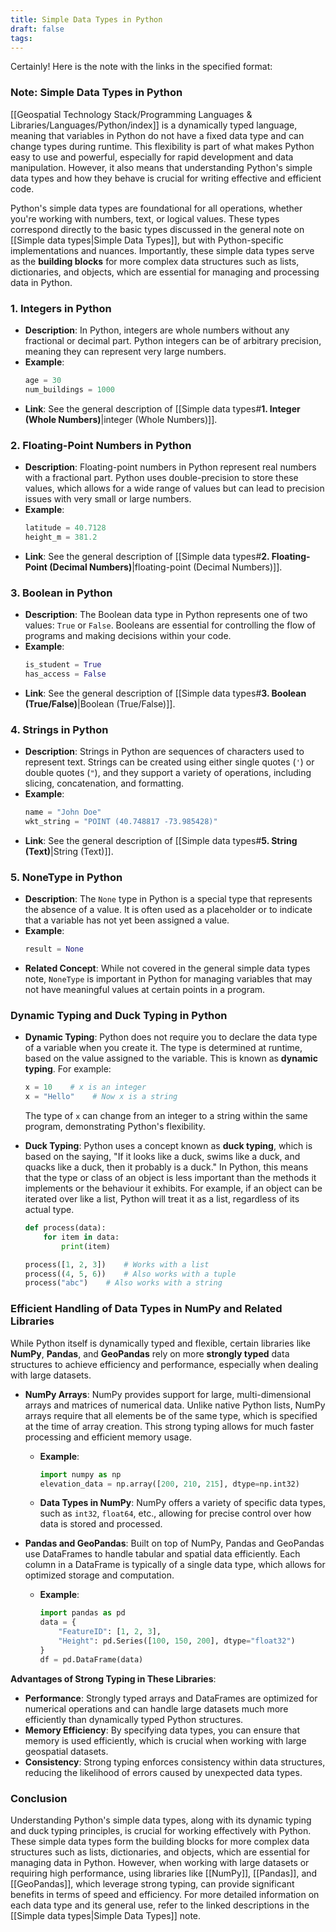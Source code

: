 ```yaml
---
title: Simple Data Types in Python
draft: false
tags:
---
```

Certainly! Here is the note with the links in the specified format:

### **Note: Simple Data Types in Python**

[[Geospatial Technology Stack/Programming Languages & Libraries/Languages/Python/index]] is a dynamically typed language, meaning that variables in Python do not have a fixed data type and can change types during runtime. This flexibility is part of what makes Python easy to use and powerful, especially for rapid development and data manipulation. However, it also means that understanding Python's simple data types and how they behave is crucial for writing effective and efficient code.

Python's simple data types are foundational for all operations, whether you're working with numbers, text, or logical values. These types correspond directly to the basic types discussed in the general note on [[Simple data types|Simple Data Types]], but with Python-specific implementations and nuances. Importantly, these simple data types serve as the **building blocks** for more complex data structures such as lists, dictionaries, and objects, which are essential for managing and processing data in Python.

### **1. Integers in Python**

- **Description**: In Python, integers are whole numbers without any fractional or decimal part. Python integers can be of arbitrary precision, meaning they can represent very large numbers.
- **Example**:
  ```python
  age = 30
  num_buildings = 1000
  ```
- **Link**: See the general description of [[Simple data types#**1. Integer (Whole Numbers)**|integer (Whole Numbers)]].

### **2. Floating-Point Numbers in Python**

- **Description**: Floating-point numbers in Python represent real numbers with a fractional part. Python uses double-precision to store these values, which allows for a wide range of values but can lead to precision issues with very small or large numbers.
- **Example**:
  ```python
  latitude = 40.7128
  height_m = 381.2
  ```
- **Link**: See the general description of [[Simple data types#**2. Floating-Point (Decimal Numbers)**|floating-point (Decimal Numbers)]].

### **3. Boolean in Python**

- **Description**: The Boolean data type in Python represents one of two values: `True` or `False`. Booleans are essential for controlling the flow of programs and making decisions within your code.
- **Example**:
  ```python
  is_student = True
  has_access = False
  ```
- **Link**: See the general description of [[Simple data types#**3. Boolean (True/False)**|Boolean (True/False)]].

### **4. Strings in Python**

- **Description**: Strings in Python are sequences of characters used to represent text. Strings can be created using either single quotes (`'`) or double quotes (`"`), and they support a variety of operations, including slicing, concatenation, and formatting.
- **Example**:
  ```python
  name = "John Doe"
  wkt_string = "POINT (40.748817 -73.985428)"
  ```
- **Link**: See the general description of [[Simple data types#**5. String (Text)**|String (Text)]].

### **5. NoneType in Python**

- **Description**: The `None` type in Python is a special type that represents the absence of a value. It is often used as a placeholder or to indicate that a variable has not yet been assigned a value.
- **Example**:
  ```python
  result = None
  ```
- **Related Concept**: While not covered in the general simple data types note, `NoneType` is important in Python for managing variables that may not have meaningful values at certain points in a program.

### **Dynamic Typing and Duck Typing in Python**

- **Dynamic Typing**: Python does not require you to declare the data type of a variable when you create it. The type is determined at runtime, based on the value assigned to the variable. This is known as **dynamic typing**. For example:
  ```python
  x = 10    # x is an integer
  x = "Hello"    # Now x is a string
  ```
  The type of `x` can change from an integer to a string within the same program, demonstrating Python's flexibility.

- **Duck Typing**: Python uses a concept known as **duck typing**, which is based on the saying, "If it looks like a duck, swims like a duck, and quacks like a duck, then it probably is a duck." In Python, this means that the type or class of an object is less important than the methods it implements or the behaviour it exhibits. For example, if an object can be iterated over like a list, Python will treat it as a list, regardless of its actual type.

  ```python
  def process(data):
      for item in data:
          print(item)
  
  process([1, 2, 3])    # Works with a list
  process((4, 5, 6))    # Also works with a tuple
  process("abc")    # Also works with a string
  ```

### **Efficient Handling of Data Types in NumPy and Related Libraries**

While Python itself is dynamically typed and flexible, certain libraries like **NumPy**, **Pandas**, and **GeoPandas** rely on more **strongly typed** data structures to achieve efficiency and performance, especially when dealing with large datasets. 

- **NumPy Arrays**: NumPy provides support for large, multi-dimensional arrays and matrices of numerical data. Unlike native Python lists, NumPy arrays require that all elements be of the same type, which is specified at the time of array creation. This strong typing allows for much faster processing and efficient memory usage.
  - **Example**:
    ```python
    import numpy as np
    elevation_data = np.array([200, 210, 215], dtype=np.int32)
    ```
  - **Data Types in NumPy**: NumPy offers a variety of specific data types, such as `int32`, `float64`, etc., allowing for precise control over how data is stored and processed.

- **Pandas and GeoPandas**: Built on top of NumPy, Pandas and GeoPandas use DataFrames to handle tabular and spatial data efficiently. Each column in a DataFrame is typically of a single data type, which allows for optimized storage and computation.
  - **Example**:
    ```python
    import pandas as pd
    data = {
        "FeatureID": [1, 2, 3],
        "Height": pd.Series([100, 150, 200], dtype="float32")
    }
    df = pd.DataFrame(data)
    ```

**Advantages of Strong Typing in These Libraries**:
- **Performance**: Strongly typed arrays and DataFrames are optimized for numerical operations and can handle large datasets much more efficiently than dynamically typed Python structures.
- **Memory Efficiency**: By specifying data types, you can ensure that memory is used efficiently, which is crucial when working with large geospatial datasets.
- **Consistency**: Strong typing enforces consistency within data structures, reducing the likelihood of errors caused by unexpected data types.

### **Conclusion**

Understanding Python's simple data types, along with its dynamic typing and duck typing principles, is crucial for working effectively with Python. These simple data types form the building blocks for more complex data structures such as lists, dictionaries, and objects, which are essential for managing data in Python. However, when working with large datasets or requiring high performance, using libraries like [[NumPy]], [[Pandas]], and [[GeoPandas]], which leverage strong typing, can provide significant benefits in terms of speed and efficiency. For more detailed information on each data type and its general use, refer to the linked descriptions in the [[Simple data types|Simple Data Types]] note.